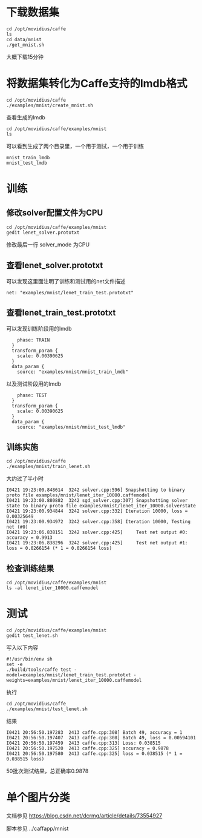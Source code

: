 # 下载数据集

```
cd /opt/movidius/caffe
ls
cd data/mnist
./get_mnist.sh
```
大概下载15分钟

# 将数据集转化为Caffe支持的lmdb格式
```
cd /opt/movidius/caffe
./examples/mnist/create_mnist.sh 
```
查看生成的lmdb
```
cd /opt/movidius/caffe/examples/mnist
ls
```
可以看到生成了两个目录里，一个用于测试，一个用于训练
```
mnist_train_lmdb
mnist_test_lmdb
```
# 训练
## 修改solver配置文件为CPU
```
cd /opt/movidius/caffe/examples/mnist
gedit lenet_solver.prototxt
```
修改最后一行 solver_mode 为CPU
## 查看lenet_solver.prototxt
可以发现这里面注明了训练和测试用的net文件描述
```
net: "examples/mnist/lenet_train_test.prototxt"
```
## 查看lenet_train_test.prototxt
可以发现训练阶段用的lmdb
```
    phase: TRAIN
  }
  transform_param {
    scale: 0.00390625
  }
  data_param {
    source: "examples/mnist/mnist_train_lmdb"
```
以及测试阶段用的lmdb
```
    phase: TEST
  }
  transform_param {
    scale: 0.00390625
  }
  data_param {
    source: "examples/mnist/mnist_test_lmdb"
```
## 训练实施
```
cd /opt/movidius/caffe
./examples/mnist/train_lenet.sh 
```
大约过了半小时
```
I0421 19:23:00.848614  3242 solver.cpp:596] Snapshotting to binary proto file examples/mnist/lenet_iter_10000.caffemodel
I0421 19:23:00.880882  3242 sgd_solver.cpp:307] Snapshotting solver state to binary proto file examples/mnist/lenet_iter_10000.solverstate
I0421 19:23:00.934844  3242 solver.cpp:332] Iteration 10000, loss = 0.00325649
I0421 19:23:00.934972  3242 solver.cpp:358] Iteration 10000, Testing net (#0)
I0421 19:23:06.838151  3242 solver.cpp:425]     Test net output #0: accuracy = 0.9913
I0421 19:23:06.838296  3242 solver.cpp:425]     Test net output #1: loss = 0.0266154 (* 1 = 0.0266154 loss)
```
## 检查训练结果
```
cd /opt/movidius/caffe/examples/mnist
ls -al lenet_iter_10000.caffemodel
```
# 测试
```
cd /opt/movidius/caffe/examples/mnist
gedit test_lenet.sh
```
写入以下内容
```
#!/usr/bin/env sh
set -e
./build/tools/caffe test -model=examples/mnist/lenet_train_test.prototxt -weights=examples/mnist/lenet_iter_10000.caffemodel
```
执行
```
cd /opt/movidius/caffe
./examples/mnist/test_lenet.sh
```
结果
```
I0421 20:56:50.197283  2413 caffe.cpp:308] Batch 49, accuracy = 1
I0421 20:56:50.197407  2413 caffe.cpp:308] Batch 49, loss = 0.00594101
I0421 20:56:50.197459  2413 caffe.cpp:313] Loss: 0.038515
I0421 20:56:50.197520  2413 caffe.cpp:325] accuracy = 0.9878
I0421 20:56:50.197580  2413 caffe.cpp:325] loss = 0.038515 (* 1 = 0.038515 loss)
```
50批次测试结果，总正确率0.9878

# 单个图片分类
文档参见
https://blog.csdn.net/dcrmg/article/details/73554927

脚本参见
../caffapp/mnist




